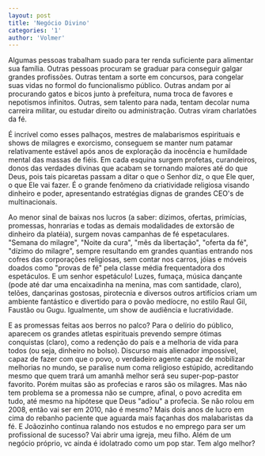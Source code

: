 ```yaml
---
layout: post
title: 'Negócio Divino'
categories: '1'
author: 'Volmer'
---
```


Algumas pessoas trabalham suado para ter renda suficiente para alimentar
sua família. Outras pessoas procuram se graduar para conseguir galgar
grandes profissões. Outras tentam a sorte em concursos, para congelar
suas vidas no formol do funcionalismo público. Outras andam por aí
procurando gatos e bicos junto à prefeitura, numa troca de favores e
nepotismos infinitos. Outras, sem talento para nada, tentam decolar numa
carreira militar, ou estudar direito ou administração. Outras viram
charlatões da fé.

É incrível como esses palhaços, mestres de malabarismos espirituais e
shows de milagres e exorcismo, conseguem se manter num patamar
relativamente estável após anos de exploração da inocência e humildade
mental das massas de fiéis. Em cada esquina surgem profetas, curandeiros,
donos das verdades divinas que acabam se tornando maiores até do que Deus,
pois tais picaretas passam a ditar o que o Senhor diz, o que Ele quer, o
que Ele vai fazer. É o grande fenômeno da criatividade religiosa visando
dinheiro e poder, apresentando estratégias dignas de grandes CEO's de
multinacionais.

Ao menor sinal de baixas nos lucros (a saber: dízimos, ofertas, primícias,
promessas, honrarias e todas as demais modalidades de extorsão de dinheiro
da platéia), surgem novas campanhas de fé espetaculares. "Semana do milagre",
"Noite da cura", "mês da libertação", "oferta da fé", "dízimo do milagre",
sempre resultando em grandes quantias entrando nos cofres das corporações
religiosas, sem contar nos carros, jóias e móveis doados como "provas de fé"
pela classe média frequentadora dos espetáculos. E um senhor espetáculo!
Luzes, fumaça, música dançante (pode até dar uma encaixadinha na menina, mas
com santidade, claro), telões, dançarinas gostosas, pirotecnia e diversos
outros artifícios criam um ambiente fantástico e divertido para o povão
medíocre, no estilo Raul Gil, Faustão ou Gugu. Igualmente, um show de
audiência e lucratividade.

E as promessas feitas aos berros no palco? Para o delírio do público,
aparecem os grandes atletas espirituais prevendo sempre ótimas conquistas
(claro), como a redenção do país e a melhoria de vida para todos (ou seja,
dinheiro no bolso). Discurso mais alienador impossível, capaz de fazer com
que o povo, o verdadeiro agente capaz de mobilizar melhorias no mundo, se
paralise num coma religioso estúpido, acreditando mesmo que quem trará um
amanhã melhor será seu super-pop-pastor favorito. Porém muitas são as
profecias e raros são os milagres. Mas não tem problema se a promessa não se
cumpre, afinal, o povo acredita em tudo, até mesmo na hipótese que Deus
"adiou" a profecia. Se não rolou em 2008, então vai ser em 2010, não é mesmo?
Mais dois anos de lucro em cima do rebanho paciente que aguarda mais façanhas
dos malabaristas da fé. E Joãozinho continua ralando nos estudos e no emprego
para ser um profissional de sucesso? Vai abrir uma igreja, meu filho. Além de
um negócio próprio, vc ainda é idolatrado como um pop star. Tem algo melhor?
